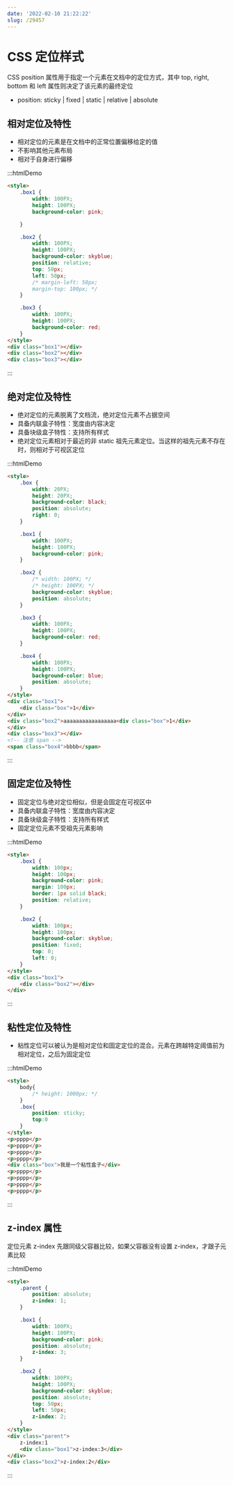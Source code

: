 ```yaml
---
date: '2022-02-10 21:22:22'
slug: /29457
---
```

# CSS 定位样式

CSS position 属性用于指定一个元素在文档中的定位方式，其中 top, right, bottom 和 left 属性则决定了该元素的最终定位

- position: sticky | fixed | static | relative | absolute

## 相对定位及特性

- 相对定位的元素是在文档中的正常位置偏移给定的值
- 不影响其他元素布局
- 相对于自身进行偏移



:::htmlDemo

``` html
<style>
    .box1 {
        width: 100PX;
        height: 100PX;
        background-color: pink;

    }

    .box2 {
        width: 100PX;
        height: 100PX;
        background-color: skyblue;
        position: relative;
        top: 50px;
        left: 50px;
        /* margin-left: 50px;
        margin-top: 100px; */
    }

    .box3 {
        width: 100PX;
        height: 100PX;
        background-color: red;
    }
</style>
<div class="box1"></div>
<div class="box2"></div>
<div class="box3"></div>
```

:::

## 绝对定位及特性

- 绝对定位的元素脱离了文档流，绝对定位元素不占据空间
- 具备内联盒子特性：宽度由内容决定
- 具备块级盒子特性：支持所有样式
- 绝对定位元素相对于最近的非 static 祖先元素定位。当这样的祖先元素不存在时，则相对于可视区定位

:::htmlDemo

``` html
<style>
    .box {
        width: 20PX;
        height: 20PX;
        background-color: black;
        position: absolute;
        right: 0;
    }

    .box1 {
        width: 100PX;
        height: 100PX;
        background-color: pink;
    }

    .box2 {
        /* width: 100PX; */
        /* height: 100PX; */
        background-color: skyblue;
        position: absolute;
    }

    .box3 {
        width: 100PX;
        height: 100PX;
        background-color: red;
    }

    .box4 {
        width: 100PX;
        height: 100PX;
        background-color: blue;
        position: absolute;
    }
</style>
<div class="box1">
    <div class="box">1</div>
</div>
<div class="box2">aaaaaaaaaaaaaaaaa<div class="box">1</div>
</div>
<div class="box3"></div>
<!-- 注意 span -->
<span class="box4">bbbb</span>
```

:::

## 固定定位及特性

- 固定定位与绝对定位相似，但是会固定在可视区中
- 具备内联盒子特性：宽度由内容决定
- 具备块级盒子特性：支持所有样式
- 固定定位元素不受祖先元素影响

:::htmlDemo

``` html
<style>
    .box1 {
        width: 100px;
        height: 100px;
        background-color: pink;
        margin: 100px;
        border: 1px solid black;
        position: relative;
    }

    .box2 {
        width: 100px;
        height: 100px;
        background-color: skyblue;
        position: fixed;
        top: 0;
        left: 0;
    }
</style>
<div class="box1">
    <div class="box2"></div>
</div>
```

:::

## 粘性定位及特性

- 粘性定位可以被认为是相对定位和固定定位的混合。元素在跨越特定阈值前为相对定位，之后为固定定位

:::htmlDemo

``` html
<style>
    body{
        /* height: 1000px; */
    }
    .box{
        position: sticky;
        top:0
    }        
</style>
<p>pppp</p>
<p>pppp</p>
<p>pppp</p>
<p>pppp</p>
<div class="box">我是一个粘性盒子</div>
<p>pppp</p>
<p>pppp</p>
<p>pppp</p>
<p>pppp</p>
```

:::

## z-index 属性

定位元素 z-index 先跟同级父容器比较，如果父容器没有设置 z-index，才跟子元素比较

:::htmlDemo

``` html
<style>
    .parent {
        position: absolute;
        z-index: 1;
    }

    .box1 {
        width: 100PX;
        height: 100PX;
        background-color: pink;
        position: absolute;
        z-index: 3;
    }

    .box2 {
        width: 100PX;
        height: 100PX;
        background-color: skyblue;
        position: absolute;
        top: 50px;
        left: 50px;
        z-index: 2;
    }
</style>
<div class="parent">
    z-index:1
    <div class="box1">z-index:3</div>
</div>
<div class="box2">z-index:2</div>
```

:::

